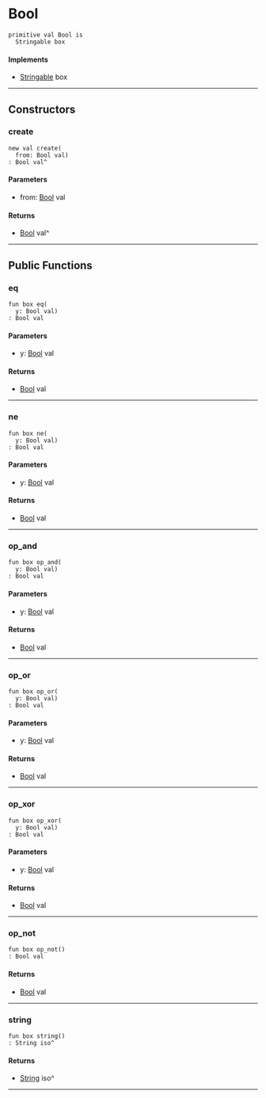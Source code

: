 # Bool

```pony
primitive val Bool is
  Stringable box
```

#### Implements

* [Stringable](builtin-Stringable) box

---

## Constructors

### create

```pony
new val create(
  from: Bool val)
: Bool val^
```
#### Parameters

*   from: [Bool](builtin-Bool) val

#### Returns

* [Bool](builtin-Bool) val^

---

## Public Functions

### eq

```pony
fun box eq(
  y: Bool val)
: Bool val
```
#### Parameters

*   y: [Bool](builtin-Bool) val

#### Returns

* [Bool](builtin-Bool) val

---

### ne

```pony
fun box ne(
  y: Bool val)
: Bool val
```
#### Parameters

*   y: [Bool](builtin-Bool) val

#### Returns

* [Bool](builtin-Bool) val

---

### op_and

```pony
fun box op_and(
  y: Bool val)
: Bool val
```
#### Parameters

*   y: [Bool](builtin-Bool) val

#### Returns

* [Bool](builtin-Bool) val

---

### op_or

```pony
fun box op_or(
  y: Bool val)
: Bool val
```
#### Parameters

*   y: [Bool](builtin-Bool) val

#### Returns

* [Bool](builtin-Bool) val

---

### op_xor

```pony
fun box op_xor(
  y: Bool val)
: Bool val
```
#### Parameters

*   y: [Bool](builtin-Bool) val

#### Returns

* [Bool](builtin-Bool) val

---

### op_not

```pony
fun box op_not()
: Bool val
```

#### Returns

* [Bool](builtin-Bool) val

---

### string

```pony
fun box string()
: String iso^
```

#### Returns

* [String](builtin-String) iso^

---

